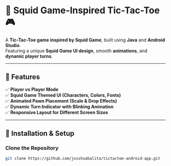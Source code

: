 # 🦑 Squid Game-Inspired Tic-Tac-Toe 🎮

A **Tic-Tac-Toe game inspired by Squid Game**, built using **Java** and **Android Studio**.  
Featuring a unique **Squid Game UI design**, smooth **animations**, and **dynamic player turns**.

---

## 🎯 Features
✅ **Player vs Player Mode**  
✅ **Squid Game Themed UI (Characters, Colors, Fonts)**  
✅ **Animated Pawn Placement (Scale & Drop Effects)**  
✅ **Dynamic Turn Indicator with Blinking Animation**  
✅ **Responsive Layout for Different Screen Sizes**  

---

## 🚀 Installation & Setup
### **Clone the Repository**
```sh
git clone https://github.com/josshuabalita/tictactoe-android-app.git
